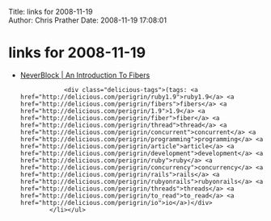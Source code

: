 Title: links for 2008-11-19  
Author: Chris Prather
Date: 2008-11-19 17:08:01

# links for 2008-11-19
<ul class="delicious"><li>
                <div class="delicious-link"><a href="http://www.espace.com.eg/neverblock/blog/2008/08/19/an-introduction-to-fibers/">NeverBlock | An Introduction To Fibers</a></div>
                
                <div class="delicious-tags">(tags: <a href="http://delicious.com/perigrin/ruby1.9">ruby1.9</a> <a href="http://delicious.com/perigrin/fibers">fibers</a> <a href="http://delicious.com/perigrin/1.9">1.9</a> <a href="http://delicious.com/perigrin/fiber">fiber</a> <a href="http://delicious.com/perigrin/thread">thread</a> <a href="http://delicious.com/perigrin/concurrent">concurrent</a> <a href="http://delicious.com/perigrin/programming">programming</a> <a href="http://delicious.com/perigrin/article">article</a> <a href="http://delicious.com/perigrin/development">development</a> <a href="http://delicious.com/perigrin/ruby">ruby</a> <a href="http://delicious.com/perigrin/concurrency">concurrency</a> <a href="http://delicious.com/perigrin/rails">rails</a> <a href="http://delicious.com/perigrin/rubyonrails">rubyonrails</a> <a href="http://delicious.com/perigrin/threads">threads</a> <a href="http://delicious.com/perigrin/to_read">to_read</a> <a href="http://delicious.com/perigrin/io">io</a>)</div>
            </li></ul>
